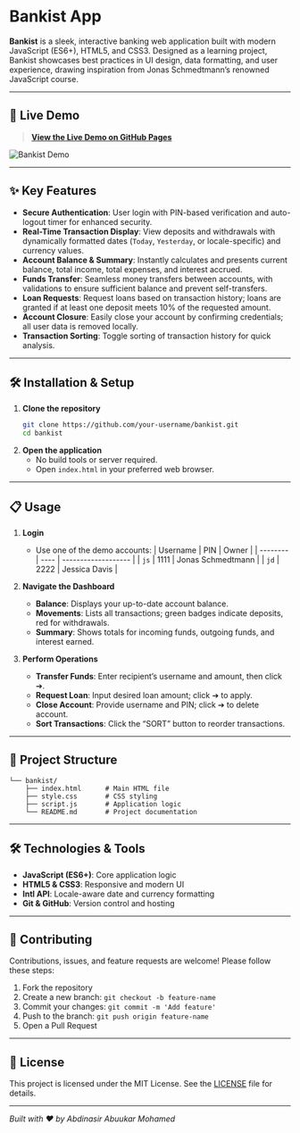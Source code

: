 # Bankist App

**Bankist** is a sleek, interactive banking web application built with modern JavaScript (ES6+), HTML5, and CSS3. Designed as a learning project, Bankist showcases best practices in UI design, data formatting, and user experience, drawing inspiration from Jonas Schmedtmann’s renowned JavaScript course.

---

## 🚀 Live Demo

> **[View the Live Demo on GitHub Pages](https://your-username.github.io/bankist/)**

![Bankist Demo](./demo.gif)

---

## ✨ Key Features

- **Secure Authentication**: User login with PIN-based verification and auto-logout timer for enhanced security.
- **Real-Time Transaction Display**: View deposits and withdrawals with dynamically formatted dates (`Today`, `Yesterday`, or locale-specific) and currency values.
- **Account Balance & Summary**: Instantly calculates and presents current balance, total income, total expenses, and interest accrued.
- **Funds Transfer**: Seamless money transfers between accounts, with validations to ensure sufficient balance and prevent self-transfers.
- **Loan Requests**: Request loans based on transaction history; loans are granted if at least one deposit meets 10% of the requested amount.
- **Account Closure**: Easily close your account by confirming credentials; all user data is removed locally.
- **Transaction Sorting**: Toggle sorting of transaction history for quick analysis.

---

## 🛠️ Installation & Setup

1. **Clone the repository**
   ```bash
   git clone https://github.com/your-username/bankist.git
   cd bankist
   ```
2. **Open the application**
   - No build tools or server required.
   - Open `index.html` in your preferred web browser.

---

## 📋 Usage

1. **Login**
   - Use one of the demo accounts:
     | Username | PIN  | Owner               |
     | -------- | ---- | ------------------- |
     | `js`     | 1111 | Jonas Schmedtmann   |
     | `jd`     | 2222 | Jessica Davis       |

2. **Navigate the Dashboard**
   - **Balance**: Displays your up-to-date account balance.
   - **Movements**: Lists all transactions; green badges indicate deposits, red for withdrawals.
   - **Summary**: Shows totals for incoming funds, outgoing funds, and interest earned.

3. **Perform Operations**
   - **Transfer Funds**: Enter recipient’s username and amount, then click ➔.
   - **Request Loan**: Input desired loan amount; click ➔ to apply.
   - **Close Account**: Provide username and PIN; click ➔ to delete account.
   - **Sort Transactions**: Click the “SORT” button to reorder transactions.

---

## 📂 Project Structure

```
└── bankist/
    ├── index.html      # Main HTML file
    ├── style.css       # CSS styling
    ├── script.js       # Application logic
    └── README.md       # Project documentation
```

---

## 🛠️ Technologies & Tools

- **JavaScript (ES6+)**: Core application logic
- **HTML5 & CSS3**: Responsive and modern UI
- **Intl API**: Locale-aware date and currency formatting
- **Git & GitHub**: Version control and hosting

---

## 🤝 Contributing

Contributions, issues, and feature requests are welcome! Please follow these steps:
1. Fork the repository
2. Create a new branch: `git checkout -b feature-name`
3. Commit your changes: `git commit -m 'Add feature'`
4. Push to the branch: `git push origin feature-name`
5. Open a Pull Request

---

## 📄 License

This project is licensed under the MIT License. See the [LICENSE](LICENSE) file for details.

---

*Built with ❤️ by Abdinasir Abuukar Mohamed*

